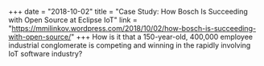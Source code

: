 +++
date = "2018-10-02"
title = "Case Study: How Bosch Is Succeeding with Open Source at Eclipse IoT"
link = "https://mmilinkov.wordpress.com/2018/10/02/how-bosch-is-succeeding-with-open-source/"
+++
How is it that a 150-year-old, 400,000 employee industrial conglomerate is competing and winning in the rapidly involving IoT software industry? 